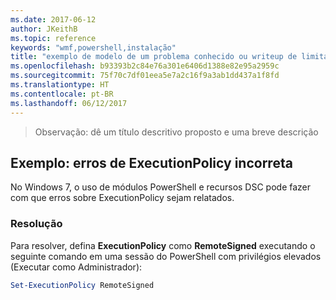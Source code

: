```yaml
---
ms.date: 2017-06-12
author: JKeithB
ms.topic: reference
keywords: "wmf,powershell,instalação"
title: "exemplo de modelo de um problema conhecido ou writeup de limitação"
ms.openlocfilehash: b93393b2c84e76a301e6406d1388e82e95a2959c
ms.sourcegitcommit: 75f70c7df01eea5e7a2c16f9a3ab1dd437a1f8fd
ms.translationtype: HT
ms.contentlocale: pt-BR
ms.lasthandoff: 06/12/2017
---
```

>Observação: dê um título descritivo proposto e uma breve descrição

<a id="example-erroneous-executionpolicy-errors" class="xliff"></a>
## Exemplo: erros de ExecutionPolicy incorreta ##
No Windows 7, o uso de módulos PowerShell e recursos DSC pode fazer com que erros sobre ExecutionPolicy sejam relatados.

<a id="resolution" class="xliff"></a>
### Resolução

Para resolver, defina **ExecutionPolicy** como **RemoteSigned** executando o seguinte comando em uma sessão do PowerShell com privilégios elevados (Executar como Administrador):

```powershell
Set-ExecutionPolicy RemoteSigned
```


